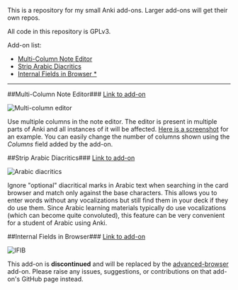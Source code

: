 This is a repository for my small Anki add-ons. Larger add-ons will get their own repos.

All code in this repository is GPLv3.

Add-on list:
- [Multi-Column Note Editor](#multi-column-note-editor)
- [Strip Arabic Diacritics](#strip-arabic-diacritics)
- [Internal Fields in Browser *](#internal-fields-in-browser)

---

##Multi-Column Note Editor###
[Link to add-on](https://ankiweb.net/shared/info/3491767031)

![Multi-column editor](https://raw.github.com/hssm/anki-addons/master/docs/multicolumn_browser.png)

Use multiple columns in the note editor. The editor is present in multiple parts of Anki and all instances of it will be affected. [Here is a screenshot](http://i.imgur.com/WhEuig7.png) for an example. You can easily change the number of columns shown using the *Columns* field added by the add-on.


##Strip Arabic Diacritics###
[Link to add-on](https://ankiweb.net/shared/info/1924690148)

![Arabic diacritics](https://raw.github.com/hssm/anki-addons/master/docs/ar_diacritics.png "Strip Arabic diacritics in card browser")

Ignore "optional" diacritical marks in Arabic text when searching in the card browser and match only against the base characters. This allows you to enter words without any vocalizations but still find them in your deck if they do use them. Since Arabic learning materials typically do use vocalizations (which can become quite convoluted), this feature can be very convenient for a student of Arabic using Anki.


##Internal Fields in Browser###
[Link to add-on](https://ankiweb.net/shared/info/2255035103)

![IFIB](https://raw.github.com/hssm/anki-addons/master/docs/ifib.png "Internal fields in card browser")

This add-on is **discontinued** and will be replaced by the [advanced-browser](https://github.com/hssm/advanced-browser) add-on. Please raise any issues, suggestions, or contributions on that add-on's GitHub page instead.
